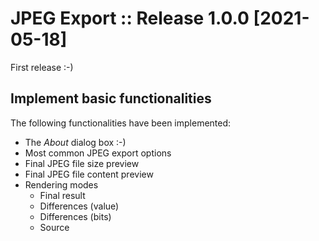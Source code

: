 # JPEG Export :: Release 1.0.0 [2021-05-18]

First release :-)


## Implement basic functionalities

The following functionalities have been implemented:
- The *About* dialog box :-)
- Most common JPEG export options
- Final JPEG file size preview
- Final JPEG file content preview
- Rendering modes
  - Final result
  - Differences (value)
  - Differences (bits)
  - Source
